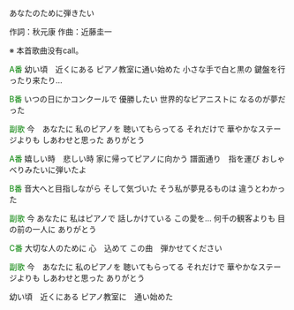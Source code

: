 あなたのために弾きたい

作詞：秋元康
作曲：近藤圭一

※ 本首歌曲没有call。 

<font color=green>A番</font>
幼い頃　近くにある
ピアノ教室に通い始めた
小さな手で白と黒の
鍵盤を行ったり来たり…

<font color=green>B番</font>
いつの日にかコンクールで
優勝したい
世界的なピアニストに
なるのが夢だった

<font color=green>副歌</font>
今　あなたに
私のピアノを
聴いてもらってる
それだけで
華やかなステージよりも
しあわせと思った
ありがとう

<font color=green>A番</font>
嬉しい時　悲しい時
家に帰ってピアノに向かう
譜面通り　指を運び
おしゃべりみたいに弾いたよ

<font color=green>B番</font>
音大へと目指しながら
そして気づいた
そう私が夢見るものは
違うとわかった

<font color=green>副歌</font>
今 あなたに
私はピアノで
話しかけている
この愛を…
何千の観客よりも
目の前の一人に
ありがとう

<font color=green>C番</font>
大切な人のために
心　込めて
この曲　弾かせてください

<font color=green>副歌</font>
今　あなたに
私のピアノを
聴いてもらってる
それだけで
華やかなステージよりも
しあわせと思った
ありがとう

幼い頃　近くにある
ピアノ教室に　通い始めた
